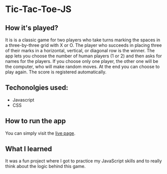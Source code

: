 # Tic-Tac-Toe-JS
## How it's played?
It is  is a classic game for two players who take turns marking the spaces in a three-by-three grid with X or O. The player who succeeds in placing three of their marks in a horizontal, vertical, or diagonal row is the winner. The app lets you choose the number of human players (1 or 2) and then asks for names for the players. If you choose only one player, the other one will be the computer, who will make random moves. At the end you can choose to play again. The score is registered automatically.
## Techonolgies used:
* Javascript
* CSS


## How to run the app
You can simply visit the [live page](https://anabargau.github.io/tic-tac-toe-JS/).
## What I learned
It was a fun project where I got to practice my JavaScript skills and to really think about the logic behind this game.
